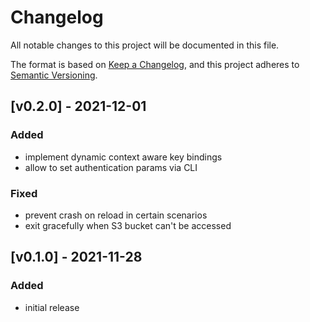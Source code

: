 # Changelog

All notable changes to this project will be documented in this file.

The format is based on [Keep a Changelog](https://keepachangelog.com/en/1.0.0/),
and this project adheres to [Semantic Versioning](https://semver.org/spec/v2.0.0.html).

## [v0.2.0] - 2021-12-01

### Added

- implement dynamic context aware key bindings
- allow to set authentication params via CLI

### Fixed

- prevent crash on reload in certain scenarios
- exit gracefully when S3 bucket can't be accessed

## [v0.1.0] - 2021-11-28

### Added

- initial release
